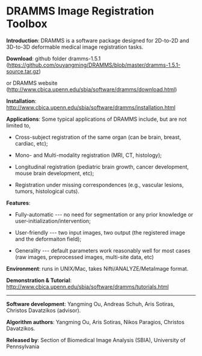 DRAMMS Image Registration Toolbox 
=======================================================


**Introduction**: DRAMMS is a software package designed for 2D-to-2D and 3D-to-3D deformable medical image registration tasks.



**Download**:     github folder dramms-1.5.1 (https://github.com/ouyangming/DRAMMS/blob/master/dramms-1.5.1-source.tar.gz)

or DRAMMS website (http://www.cbica.upenn.edu/sbia/software/dramms/download.html)

**Installation**: http://www.cbica.upenn.edu/sbia/software/dramms/installation.html


**Applications**: Some typical applications of DRAMMS include, but are not limited to,

- Cross-subject registration of the same organ (can be brain, breast, cardiac, etc);

- Mono- and Multi-modality registration (MRI, CT, histology);

- Longitudinal registration (pediatric brain growth, cancer development, mouse brain development, etc);

- Registration under missing correspondences (e.g., vascular lesions, tumors, histological cuts).


**Features**:

- Fully-automatic --- no need for segmentation or any prior knowledge or user-initialization/intervention;

- User-friendly --- two input images, two output (the registered image and the deformaiton field);
- Generality --- default parameters work reasonably well for most cases (raw images, preprocessed images, multi-site data, etc)
 

**Environment**: runs in UNIX/Mac, takes Nifti/ANALYZE/MetaImage format.

**Demonstration & Tutorial**: http://www.cbica.upenn.edu/sbia/software/dramms/tutorials.html




-----




**Software development**: Yangming Ou, Andreas Schuh, Aris Sotiras, Christos Davatzikos (advisor).

**Algorithm authors**: Yangming Ou, Aris Sotiras, Nikos Paragios, Christos Davatzikos.

**Released by**: Section of Biomedical Image Analysis (SBIA), University of Pennsylvania
